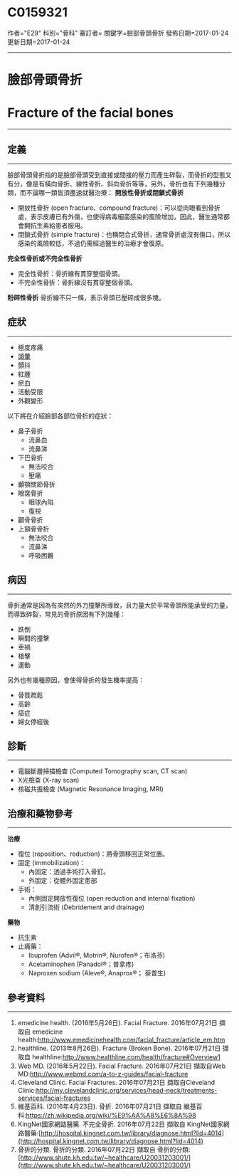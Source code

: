 # C0159321
作者="E29"
科別="骨科"
審訂者=
關鍵字=臉部骨頭骨折
發佈日期=2017-01-24
更新日期=2017-01-24

----------
# 臉部骨頭骨折
# Fracture of the facial bones
----------
## 定義
----------

臉部骨頭骨折指的是臉部骨頭受到直接或間接的壓力而產生碎裂，而骨折的型態又有分，像是有橫向骨折、線性骨折、斜向骨折等等，另外，骨折也有下列幾種分類，而不論哪一類皆須盡速就醫治療：
**開放性骨折或閉鎖式骨折**

- 開放性骨折 (open fracture、compound fracture)：可以從肉眼看到骨折處，表示皮膚已有外傷，也使得病毒細菌感染的風險增加，因此，醫生通常都會開抗生素給患者服用。
- 閉鎖式骨折 (simple fracture)：也稱閉合式骨折，通常骨折處沒有傷口，所以感染的風險較低，不過仍需經過醫生的治療才會復原。

**完全性骨折或不完全性骨折**

- 完全性骨折：骨折線有貫穿整個骨頭。
- 不完全性骨折：骨折線沒有貫穿整個骨頭。

**粉碎性骨折**
骨折線不只一條，表示骨頭已壓碎成很多塊。

## 症狀
----------
- 極度疼痛
- [頭暈](C0012833)
- 顫抖
- 紅腫
- 瘀血
- 活動受限
- 外觀變形

以下將在介紹臉部各部位骨折的症狀：

- 鼻子骨折
  - 流鼻血
  - 流鼻涕
- 下巴骨折
  - 無法咬合
  - 壓痛
- 顳顎關節骨折
- 眼窩骨折
  - 眼球內陷
  - 復視
- 顴骨骨折
- 上頷骨骨折
  - 無法咬合
  - 流鼻涕
  - 呼吸困難
## 病因
----------

骨折通常是因為有突然的外力撞擊所導致，且力量大於平常骨頭所能承受的力量，而導致碎裂，常見的骨折原因有下列幾種：

- 跌倒
- 瞬間的撞擊
- 車禍
- 槍擊
- 運動

另外也有幾種原因，會使得骨折的發生機率提高：

- 骨質疏鬆
- 高齡
- 癌症
- 婦女停經後
## 診斷
----------
- 電腦斷層掃描檢查 (Computed Tomography scan, CT scan)
- X光檢查 (X-ray scan)
- 核磁共振檢查 (Magnetic Resonance Imaging, MRI)
## 治療和藥物參考
----------

**治療**

- 復位 (reposition、reduction)：將骨頭移回正常位置。
- 固定 (immobilization)：
  - 內固定：透過手術打入骨釘。
  - 外固定：從體外固定患部
- 手術：
  - 內側固定開放性復位 (open reduction and internal fixation)
  - 清創引流術 (Debridement and drainage)

**藥物**

- 抗生素
- 止痛藥：
  - Ibuprofen (Advil®, Motrin®, Nurofen®；布洛芬)
  - Acetaminophen (Panadol®；普拿疼)
  - Naproxen sodium (Aleve®, Anaprox®； 萘普生)
## 參考資料
----------
1. emedicine health. (2016年5月26日). Facial Fracture. 2016年07月21日 擷取自 emedicine health:http://www.emedicinehealth.com/facial_fracture/article_em.htm
2. healthline. (2013年8月26日). Fracture (Broken Bone). 2016年07月21日 擷取自 healthline:http://www.healthline.com/health/fracture#Overview1
3. Web MD. (2016年5月22日). Facial Fracture. 2016年07月21日 擷取自Web MD:http://www.webmd.com/a-to-z-guides/facial-fracture
4. Cleveland Clinic. Facial Fractures. 2016年07月21日 擷取自Cleveland Clinic:http://my.clevelandclinic.org/services/head-neck/treatments-services/facial-fractures
5. 維基百科. (2016年4月23日). 骨折. 2016年07月21日 擷取自 維基百科:https://zh.wikipedia.org/wiki/%E9%AA%A8%E6%8A%98
6. KingNet國家網路醫藥. 不完全骨折. 2016年07月22日 擷取自 KingNet國家網路醫藥:[http://hospital.kingnet.com.tw/library/diagnose.html?lid=4014](http://hospital.kingnet.com.tw/library/diagnose.html?lid=4014)
7. 骨折的分類. 骨折的分類. 2016年07月22日 擷取自 骨折的分類:[http://www.shute.kh.edu.tw/~healthcare/U20031203001/](http://www.shute.kh.edu.tw/~healthcare/U20031203001/)



